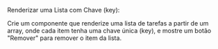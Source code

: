 Renderizar uma Lista com Chave (key): 

Crie um componente que renderize uma lista de tarefas a partir de um array, onde cada item tenha uma chave única (key), e mostre um botão "Remover" para remover o item da lista. 
